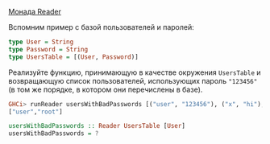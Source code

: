 [Монада Reader](https://stepik.org/lesson/8441/step/9)

Вспомним пример с базой пользователей и паролей:  
  
```haskell
type User = String
type Password = String
type UsersTable = [(User, Password)]
```  
  
Реализуйте функцию, принимающую в качестве окружения `UsersTable` и возвращающую список пользователей, использующих пароль `"123456"` (в том же порядке, в котором они перечислены в базе).  
```haskell
GHCi> runReader usersWithBadPasswords [("user", "123456"), ("x", "hi"), ("root", "123456")]
["user","root"]
```  
  
```haskell
usersWithBadPasswords :: Reader UsersTable [User]
usersWithBadPasswords = ?
```
